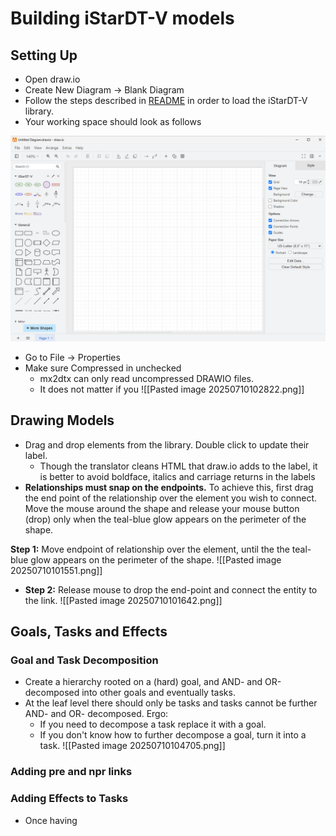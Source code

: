 
# Building iStarDT-V models

## Setting Up
- Open draw.io
- Create New Diagram -> Blank Diagram
- Follow the steps described in [README](../README.md) in order to load the iStarDT-V library. 
- Your working space should look as follows

![Alt text](img/workspace.png)

- Go to File -> Properties
- Make sure Compressed in unchecked
	- mx2dtx can only read uncompressed DRAWIO files.
	- It does not matter if you 
![[Pasted image 20250710102822.png]]

## Drawing Models

- Drag and drop elements from the library. Double click to update their label.
	- Though the translator cleans HTML that draw.io adds to the label, it is better to avoid boldface, italics and carriage returns in the labels
- **Relationships must snap on the endpoints.** To achieve this, first drag the end point of the relationship over the element you wish to connect. Move the mouse around the shape and release your mouse button (drop) only when the teal-blue glow appears on the perimeter of the shape. 

**Step 1:** Move endpoint of relationship over the element, until the the teal-blue glow appears on the perimeter of the shape. 
![[Pasted image 20250710101551.png]]
 - **Step 2:** Release mouse to drop the end-point and connect the entity to the link. 
![[Pasted image 20250710101642.png]]


## Goals, Tasks and Effects
### Goal and Task Decomposition
- Create a hierarchy rooted on a (hard) goal, and AND- and OR-decomposed into other goals and eventually tasks.
- At the leaf level there should only be tasks and tasks cannot be further AND- and OR- decomposed. Ergo:
	- If you need to decompose a task replace it with a goal.
	- If you don't know how to further decompose a goal, turn it into a task.
	![[Pasted image 20250710104705.png]]
### Adding pre and npr links
### Adding Effects to Tasks
- Once having 
